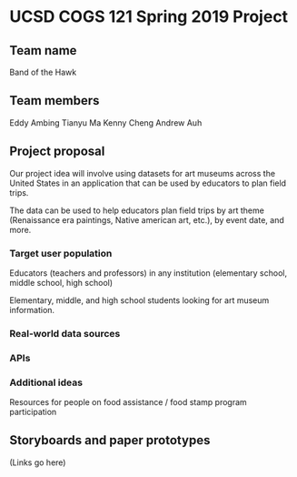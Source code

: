 # UCSD COGS 121 Spring 2019 Project
## Team name
Band of the Hawk
## Team members
Eddy Ambing
Tianyu Ma
Kenny Cheng
Andrew Auh
## Project proposal
Our project idea will involve using datasets for art museums across the United
States in an application that can be used by educators to plan field trips.

The data can be used to help educators plan field trips by art theme (Renaissance
era paintings, Native american art, etc.), by event date, and more.
### Target user population
Educators (teachers and professors) in any institution (elementary school,
middle school, high school)

Elementary, middle, and high school students looking for art museum information.
### Real-world data sources
### APIs
### Additional ideas
Resources for people on food assistance / food stamp program participation
## Storyboards and paper prototypes
(Links go here)
